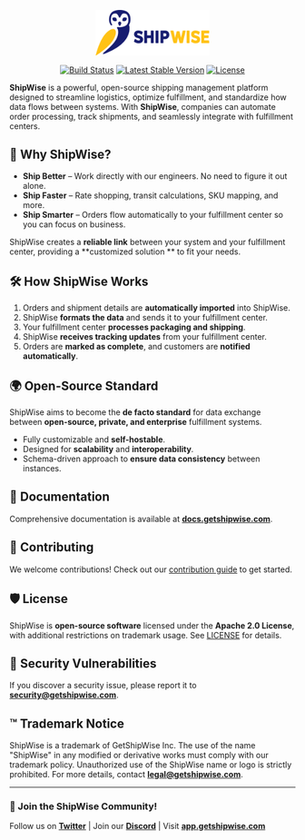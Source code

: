 <p align="center"><img src="https://raw.githubusercontent.com/getshipwise/art/refs/heads/master/logo.png" width="200" alt="ShipWise Logo"></p>


<p align="center">
<a href="https://github.com/getshipwise/getshipwise.com/actions"><img src="https://github.com/getshipwise/getshipwise.com/workflows/tests/badge.svg" alt="Build Status"></a>
<a href="https://packagist.org/packages/getshipwise/getshipwise.com"><img src="https://img.shields.io/packagist/v/getshipwise/getshipwise.com" alt="Latest Stable Version"></a>
<a href="https://packagist.org/packages/getshipwise/getshipwise.com"><img src="https://img.shields.io/packagist/l/getshipwise/getshipwise.com" alt="License"></a>
</p>


**ShipWise** is a powerful, open-source shipping management platform designed to streamline logistics, optimize fulfillment, and
standardize how data flows between systems. With **ShipWise**, companies can automate order processing, track shipments,
and seamlessly integrate with fulfillment centers.

## 🚀 Why ShipWise?

- **Ship Better** – Work directly with our engineers. No need to figure it out alone.
- **Ship Faster** – Rate shopping, transit calculations, SKU mapping, and more.
- **Ship Smarter** – Orders flow automatically to your fulfillment center so you can focus on business.

ShipWise creates a **reliable link** between your system and your fulfillment center, providing a **customized solution
** to fit your needs.

## 🛠 How ShipWise Works

1. Orders and shipment details are **automatically imported** into ShipWise.
2. ShipWise **formats the data** and sends it to your fulfillment center.
3. Your fulfillment center **processes packaging and shipping**.
4. ShipWise **receives tracking updates** from your fulfillment center.
5. Orders are **marked as complete**, and customers are **notified automatically**.

## 🌍 Open-Source Standard

ShipWise aims to become the **de facto standard** for data exchange between **open-source, private, and enterprise**
fulfillment systems.

- Fully customizable and **self-hostable**.
- Designed for **scalability** and **interoperability**.
- Schema-driven approach to **ensure data consistency** between instances.

## 📖 Documentation

Comprehensive documentation is available at **[docs.getshipwise.com](https://docs.getshipwise.com)**.

## 🤝 Contributing

We welcome contributions! Check out
our [contribution guide](https://github.com/getshipwise/shipwise/blob/main/CONTRIBUTING.md) to get started.

## 🛡 License

ShipWise is **open-source software** licensed under the **Apache 2.0 License**, with additional restrictions on
trademark usage. See [LICENSE](https://github.com/getshipwise/shipwise/blob/main/LICENSE) for details.

## 🔐 Security Vulnerabilities

If you discover a security issue, please report it to **[security@getshipwise.com](mailto\:security@getshipwise.com)**.

## ™ Trademark Notice

ShipWise is a trademark of GetShipWise Inc. The use of the name "ShipWise" in any modified or derivative works must
comply with our trademark policy. Unauthorized use of the ShipWise name or logo is strictly prohibited. For more
details, contact **[legal@getshipwise.com](mailto\:legal@getshipwise.com)**.

---

### 🌟 Join the ShipWise Community!

Follow us on **[Twitter](https://twitter.com/getshipwise)** | Join our **[Discord](https://discord.gg/shipwise)** |
Visit **[app.getshipwise.com](https://app.getshipwise.com)**


